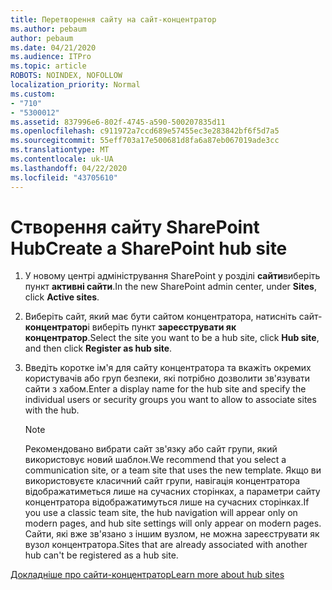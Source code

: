```yaml
---
title: Перетворення сайту на сайт-концентратор
ms.author: pebaum
author: pebaum
ms.date: 04/21/2020
ms.audience: ITPro
ms.topic: article
ROBOTS: NOINDEX, NOFOLLOW
localization_priority: Normal
ms.custom:
- "710"
- "5300012"
ms.assetid: 837996e6-802f-4745-a590-500207835d11
ms.openlocfilehash: c911972a7ccd689e57455ec3e283842bf6f5d7a5
ms.sourcegitcommit: 55eff703a17e500681d8fa6a87eb067019ade3cc
ms.translationtype: MT
ms.contentlocale: uk-UA
ms.lasthandoff: 04/22/2020
ms.locfileid: "43705610"
---
```

# <a name="create-a-sharepoint-hub-site"></a><span data-ttu-id="781f5-102">Створення сайту SharePoint Hub</span><span class="sxs-lookup"><span data-stu-id="781f5-102">Create a SharePoint hub site</span></span>

1. <span data-ttu-id="781f5-103">У новому центрі адміністрування SharePoint у розділі **сайти**виберіть пункт **активні сайти**.</span><span class="sxs-lookup"><span data-stu-id="781f5-103">In the new SharePoint admin center, under **Sites**, click **Active sites**.</span></span>

2. <span data-ttu-id="781f5-104">Виберіть сайт, який має бути сайтом концентратора, натисніть сайт- **концентратор**і виберіть пункт **зареєструвати як концентратор**.</span><span class="sxs-lookup"><span data-stu-id="781f5-104">Select the site you want to be a hub site, click **Hub site**, and then click **Register as hub site**.</span></span>

3. <span data-ttu-id="781f5-105">Введіть коротке ім'я для сайту концентратора та вкажіть окремих користувачів або груп безпеки, які потрібно дозволити зв'язувати сайти з хабом.</span><span class="sxs-lookup"><span data-stu-id="781f5-105">Enter a display name for the hub site and specify the individual users or security groups you want to allow to associate sites with the hub.</span></span>

    > [!NOTE]
    >  <span data-ttu-id="781f5-106">Рекомендовано вибрати сайт зв'язку або сайт групи, який використовує новий шаблон.</span><span class="sxs-lookup"><span data-stu-id="781f5-106">We recommend that you select a communication site, or a team site that uses the new template.</span></span> <span data-ttu-id="781f5-107">Якщо ви використовуєте класичний сайт групи, навігація концентратора відображатиметься лише на сучасних сторінках, а параметри сайту концентратора відображатимуться лише на сучасних сторінках.</span><span class="sxs-lookup"><span data-stu-id="781f5-107">If you use a classic team site, the hub navigation will appear only on modern pages, and hub site settings will only appear on modern pages.</span></span> <span data-ttu-id="781f5-108">Сайти, які вже зв'язано з іншим вузлом, не можна зареєструвати як вузол концентратора.</span><span class="sxs-lookup"><span data-stu-id="781f5-108">Sites that are already associated with another hub can't be registered as a hub site.</span></span>
  
[<span data-ttu-id="781f5-109">Докладніше про сайти-концентратор</span><span class="sxs-lookup"><span data-stu-id="781f5-109">Learn more about hub sites</span></span>](https://go.microsoft.com/fwlink/?linkid=869149)
  